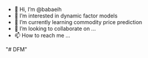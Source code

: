- 👋 Hi, I’m @babaeih
- 👀 I’m interested in dynamic factor models
- 🌱 I’m currently learning commodity price prediction
- 💞️ I’m looking to collaborate on ...
- 📫 How to reach me ...

<!---
babaeih/babaeih is a ✨ special ✨ repository because its `README.md` (this file) appears on your GitHub profile.
You can click the Preview link to take a look at your changes.
--->
"# DFM" 

